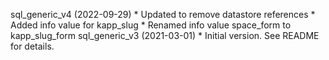 sql_generic_v4 (2022-09-29)
    * Updated to remove datastore references
    * Added info value for kapp_slug
    * Renamed info value space_form to kapp_slug_form
sql_generic_v3 (2021-03-01)
    * Initial version.  See README for details.
